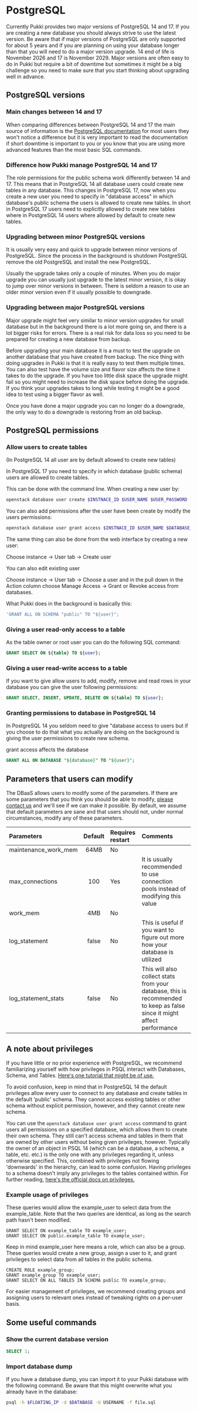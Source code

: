 # PostgreSQL

Currently Pukki provides two major versions of PostgreSQL 14 and 17. If you are creating a new
database you should always strive to use the latest version. Be aware that if major versions of
PostgreSQL are only supported for about 5 years and if you are planning on using your database
longer than that you will need to do a major version upgrade. 14 end of life is November 2026
and 17 is November 2029. Major versions are often easy to do in Pukki but require a bit of downtime
but sometimes it might be a big challenge so you need to make sure that you start thinking about
upgrading well in advance.

## PostgreSQL versions

### Main changes between 14 and 17

When comparing differences between PostgreSQL 14 and 17 the main source of information is the
[PostgreSQL documentation](https://www.postgresql.org/docs/release/) for most users they won't
notice a difference but it is very important to read the documentation if short downtime
is important to you or you know that you are using more advanced features than the most basic SQL
commands.

### Difference how Pukki manage PostgreSQL 14 and 17

The role permissions for the public schema work differently between 14 and 17. This means that
in PostgreSQL 14 all database users could create new tables in any database. This changes in
PostgreSQL 17, now when you create a new user you need to specify in "database access" in which
database's public schema the users is allowed to create new tables. In short in PostgreSQL 17
users need to explicitly allowed to create new tables where in PostgreSQL 14 users where allowed by
default to create new tables.

### Upgrading between minor PostgreSQL versions

It is usually very easy and quick to upgrade between minor versions of PostgreSQL. Since the process
in the background is shutdown PostgreSQL remove the old PostgreSQL and install the new PostgreSQL.

Usually the upgrade takes only a couple of minutes. When you do major upgrade you can usually just
upgrade to the latest minor version, it is okay to jump over minor versions in between.
There is seldom a reason to use an older minor version even if it usually possible to downgrade.

### Upgrading between major PostgreSQL versions

Major upgrade might feel very similar to minor version upgrades for small database but in the
background there is a lot more going on, and there is a lot bigger risks for errors. There is a
real risk for data loss so you need to be prepared for creating a new database from backup.

Before upgrading your main database it is a must to test the upgrade on another database that you
have created from backup. The nice thing with doing upgrades in Pukki is that it is really easy to
test them multiple times. You can also test have the volume size and flavor size affects the time
it takes to do the upgrade. If you have too little disk space the upgrade might fail so you might
need to increase the disk space before doing the upgrade. If you think your upgrades takes to long
while testing it might be a good idea to test using a bigger flavor as well.

Once you have done a major upgrade you can no longer do a downgrade, the only way to do a downgrade
is restoring from an old backup.


## PostgreSQL permissions
### Allow users to create tables
(In PostgreSQL 14 all user are by default allowed to create new tables)

In PostgreSQL 17 you need to specify in which database (public schema) users are allowed to create
tables.

This can be done with the command line. When creating a new user by:

```sh
openstack database user create $INSTNACE_ID $USER_NAME $USER_PASSWORD --database $DATABASE_NAME
```

You can also add permissions after the user have been create by modify the users permissions:

```sh
openstack database user grant access $INSTNACE_ID $USER_NAME $DATABASE_NAME
```

The same thing can also be done from the web interface by creating a new user:

Choose instance -> User tab -> Create user

You can also edit existing user

Choose instance -> User tab -> Choose a user and in the pull down in the Action column choose
Manage Access -> Grant or Revoke access from databases.


What Pukki does in the background is basically this:
```sql
'GRANT ALL ON SCHEMA "public" TO "${user}";
```


### Giving a user read-only access to a table
As the table owner or root user you can do the following SQL command:

```sql
GRANT SELECT ON ${table} TO ${user};
```

### Giving a user read-write access to a table

If you want to give allow users to add, modify, remove and read rows in your database you can give the
user following permissions:

```sql
GRANT SELECT, INSERT, UPDATE, DELETE ON ${table} TO ${user};
```



### Granting permissions to database in PostgreSQL 14
<!-- TODO is this needed --->
In PostgreSQL 14 you seldom need to give "database access to users but if you choose to do that
what you actually are doing on the background is giving the user permissions to create new
schema.

grant access affects the database

```sql
GRANT ALL ON DATABASE "${database}" TO "${user}";
```


## Parameters that users can modify

The DBaaS allows users to modify some of the parameters.
If there are some parameters that you think you should be able to modify, [please contact us](../../support/contact.md) and we'll see if we can make it possible.
By default, we assume that default parameters are sane and that users should not, under normal circumstances, modify any of these parameters.

| Parameters           | Default | Requires restart | Comments |
|:--- |:---:|:---|:---|
| maintenance_work_mem | 64MB  | No  | |
| max_connections      | 100   | Yes |It is usually recommended to use connection pools instead of modifying this value |
| work_mem             | 4MB   | No  | |
| log_statement        | false | No  | This is useful if you want to figure out more how your database is utilized |
| log_statement_stats  | false | No  |This will also collect stats from your database, this is recommended to keep as false since it might affect performance |

## A note about privileges

If you have little or no prior experience with PostgreSQL, we recommend familiarizing yourself with how privileges in PSQL interact with Databases, Schema, and Tables. [Here's one tutorial that might be of use.](https://www.postgresqltutorial.com/postgresql-administration/postgresql-schema/)

To avoid confusion, keep in mind that in PostgreSQL 14 the default privileges allow every user to connect to any database and create tables in the default 'public' schema. They cannot access existing tables or other schema without explicit permission, however, and they cannot create new schema.

You can use the `openstack database user grant access` command to grant users all permissions on a specified database, which allows them to create their own schema. They still can't access schema and tables in them that are owned by other users without being given privileges, however. Typically the owner of an object in PSQL 14 (which can be a database, a schema, a table, etc. etc.) is the only one with any privileges regarding it, unless otherwise specified. This, combined with privileges not flowing 'downwards' in the hierarchy, can lead to some confusion. Having privileges to a schema doesn't imply any privileges to the tables contained within. For further reading, [here's the official docs on privileges.](https://www.postgresql.org/docs/14/ddl-priv.html)

### Example usage of privileges

These queries would allow the example_user to select data from the example_table. Note that the two queries are identical, as long as the search path hasn't been modified.

```
GRANT SELECT ON example_table TO example_user;
GRANT SELECT ON public.example_table TO example_user;
```

Keep in mind example_user here means a role, which can also be a group. These queries would create a new group, assign a user to it, and grant privileges to select data from all tables in the public schema.

```
CREATE ROLE example_group;
GRANT example_group TO example_user;
GRANT SELECT ON ALL TABLES IN SCHEMA public TO example_group;
```

For easier management of privileges, we recommend creating groups and assigning users to relevant ones instead of tweaking rights on a per-user basis.




## Some useful commands

### Show the current database version

```sql
SELECT 1;
```

### Import database dump

If you have a database dump, you can import it to your Pukki database with the following command. Be aware that this might overwrite what you already have in the database:

```bash
psql -h $FLOATING_IP -d $DATABASE -U USERNAME -f file.sql
```
